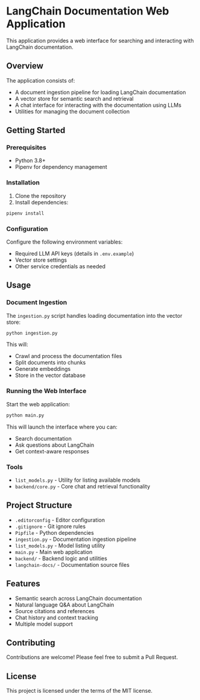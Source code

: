 # LangChain Documentation Web Application

This application provides a web interface for searching and interacting with LangChain documentation.

## Overview

The application consists of:
- A document ingestion pipeline for loading LangChain documentation 
- A vector store for semantic search and retrieval
- A chat interface for interacting with the documentation using LLMs
- Utilities for managing the document collection

## Getting Started

### Prerequisites
- Python 3.8+ 
- Pipenv for dependency management

### Installation

1. Clone the repository
2. Install dependencies:
```bash
pipenv install
```

### Configuration

Configure the following environment variables:
- Required LLM API keys (details in `.env.example`)
- Vector store settings
- Other service credentials as needed

## Usage

### Document Ingestion

The `ingestion.py` script handles loading documentation into the vector store:

```bash
python ingestion.py
```

This will:
- Crawl and process the documentation files
- Split documents into chunks
- Generate embeddings
- Store in the vector database

### Running the Web Interface

Start the web application:

```bash
python main.py
```

This will launch the interface where you can:
- Search documentation
- Ask questions about LangChain
- Get context-aware responses

### Tools

- `list_models.py` - Utility for listing available models
- `backend/core.py` - Core chat and retrieval functionality

## Project Structure

- `.editorconfig` - Editor configuration
- `.gitignore` - Git ignore rules
- `Pipfile` - Python dependencies
- `ingestion.py` - Documentation ingestion pipeline
- `list_models.py` - Model listing utility 
- `main.py` - Main web application
- `backend/` - Backend logic and utilities
- `langchain-docs/` - Documentation source files

## Features

- Semantic search across LangChain documentation
- Natural language Q&A about LangChain
- Source citations and references
- Chat history and context tracking
- Multiple model support

## Contributing

Contributions are welcome! Please feel free to submit a Pull Request.

## License

This project is licensed under the terms of the MIT license.
